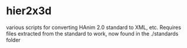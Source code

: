 # hier2x3d
various scripts for converting HAnim 2.0 standard to XML, etc.   Requires files extracted from the standard to work, now found in the ./standards folder
